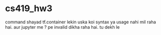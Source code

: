 # cs419_hw3
command shayad tf.container lekin uska koi syntax ya usage nahi mil raha hai.
aur jupyter me ? pe invalid dikha raha hai. tu dekh le
